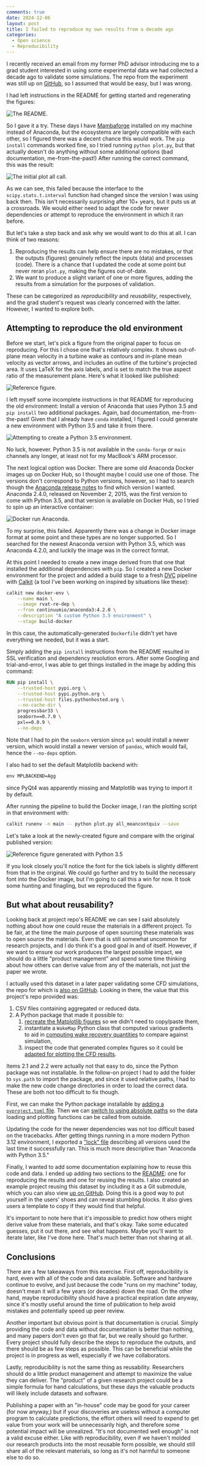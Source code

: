 ```yaml
---
comments: true
date: 2024-12-06
layout: post
title: I failed to reproduce my own results from a decade ago
categories:
  - Open science
  - Reproducibility
---
```


I recently received an email from my former PhD advisor
introducing me to a grad
student interested in using some experimental data we had collected a
decade ago to validate some simulations.
The repo from the experiment was still up on
[GitHub](https://github.com/UNH-CORE/RVAT-Re-dep),
so I assumed that would be easy,
but I was wrong.

I had left instructions in the README for getting started and regenerating
the figures:

![The README.](/images/repro-fail/readme.png)

So I gave it a try.
These days I have
[Mambaforge](https://conda-forge.org/download/)
installed on my machine instead of Anaconda,
but the ecosystems are largely compatible with each other,
so I figured there was a decent chance this would work.
The `pip install` commands worked fine,
so I tried running `python plot.py`,
but that actually
doesn't do anything without some additional options
(bad documentation, me-from-the-past!)
After running the correct command, this was the result:

![The initial plot all call.](/images/repro-fail/plot-all-initial.png)

As we can see,
this failed because
the interface to the `scipy.stats.t.interval` function had changed since the
version I was using back then.
This isn't necessarily surprising after 10+ years,
but it puts us at a crossroads.
We would either need to adapt the code for newer dependencies
or attempt to reproduce the environment in which it ran before.

But let's take a step back and ask why we would want to do this at all.
I can think of two reasons:

1. Reproducing the results can help ensure there are no mistakes,
   or that the outputs (figures) genuinely reflect the inputs (data)
   and processes (code). There is a chance that I updated the code at some
   point but never reran `plot.py`, making the figures out-of-date.
1. We want to produce a slight variant of one or more figures, adding
   the results from a simulation for the purposes of validation.

These can be categorized as _reproducibility_ and _reusability_, respectively,
and the grad student's request was clearly concerned with the latter.
However, I wanted to explore both.

## Attempting to reproduce the old environment

Before we start, let's pick a figure from the original paper to focus
on reproducing.
For this I chose one that's relatively complex.
It shows out-of-plane mean velocity in a turbine wake as contours
and in-plane mean velocity as vector arrows,
and includes an outline of the turbine's projected area.
It uses LaTeX for the axis labels, and is set to match the true aspect
ratio of the measurement plane.
Here's what it looked like published:

![Reference figure.](/images/repro-fail/ref-figure.png)

I left myself some incomplete instructions in that README
for reproducing the old
environment: Install a version of Anaconda that uses Python 3.5
and `pip install` two additional packages.
Again, bad documentation, me-from-the-past!
Given that I already have `conda` installed,
I figured I could generate a new environment with Python 3.5
and take it from there.

![Attempting to create a Python 3.5 environment.](/images/repro-fail/mamba-create-py35.png)

No luck, however.
Python 3.5 is not available in the `conda-forge` or `main`
channels any longer,
at least not for my MacBook's ARM processor.

The next logical option was Docker.
There are some old Anaconda Docker images up on Docker Hub,
so I thought maybe I could use one of those.
The versions don't correspond to Python versions,
however,
so I had to search though the
[Anaconda release notes](https://docs.anaconda.com/anaconda/release-notes)
to find which version I wanted.
Anaconda 2.4.0, released on November 2, 2015,
was the first version to come with Python 3.5,
and that version is available on Docker Hub,
so I tried to spin up an interactive container:

![Docker run Anaconda.](/images/repro-fail/docker-run.png)

To my surprise, this failed.
Apparently there was a change in Docker image format at some point and these
types are no longer supported.
So I searched for the newest Anaconda version with Python 3.5,
which was Anaconda 4.2.0,
and luckily the image was in the correct format.

At this point I needed to create a new image derived from that one that
installed the additional dependencies with `pip`.
So I created a new Docker environment for the project
and added a build stage to a
fresh
[DVC](https://dvc.org)
pipeline with
[Calkit](https://github.com/calkit/calkit)
(a tool I've been working on inspired by situations like these):

```sh
calkit new docker-env \
    --name main \
    --image rvat-re-dep \
    --from continuumio/anaconda3:4.2.0 \
    --description "A custom Python 3.5 environment" \
    --stage build-docker
```

In this case, the automatically-generated `Dockerfile` didn't yet have
everything we needed, but it was a start.

Simply adding the `pip install` instructions from the README resulted in
SSL verification and dependency resolution errors.
After some Googling and trial-and-error,
I was able to get things installed in the image by adding this command:

```dockerfile
RUN pip install \
    --trusted-host pypi.org \
    --trusted-host pypi.python.org \
    --trusted-host files.pythonhosted.org \
    --no-cache-dir \
    progressbar33 \
    seaborn==0.7.0 \
    pxl==0.0.9 \
    --no-deps
```

Note that I had to pin the `seaborn` version since `pxl` would install a
newer version, which would install a newer version of `pandas`,
which would fail, hence the `--no-deps` option.

I also had to set the default Matplotlib backend with:

```dockerfile
env MPLBACKEND=Agg
```

since PyQt4 was apparently missing and Matplotlib was trying to import it
by default.

After running the pipeline to build the Docker image,
I ran the plotting script in that environment with:

```sh
calkit runenv -n main -- python plot.py all_meancontquiv --save
```

Let's take a look at the newly-created figure
and compare with the original published version:

![Reference figure generated with Python 3.5](/images/repro-fail/ref-fig-combined.png)

If you look closely you'll notice the font for the tick labels
is slightly different from that in the original.
We could go further and try to build the necessary font into the Docker image,
but I'm going to call this a win for now.
It took some hunting and finagling, but we reproduced the figure.

## But what about reusability?

Looking back at project repo's README we can see I said absolutely
nothing about how one could reuse the materials in a different project.
To be fair,
at the time the main purpose of open sourcing these materials
was to open source the materials.
Even that is still somewhat uncommon for research projects,
and I do think it's a good goal in and of itself.
However, if we want to ensure our work produces the largest possible impact,
we should do a little "product management"
and spend some time thinking about how
others can derive value from any of the materials,
not just the paper we wrote.

I actually used this dataset in a later paper validating some CFD simulations,
the repo for which is
[also on GitHub](https://github.com/petebachant/CFT-wake-modeling-paper).
Looking in there,
the value that this project's repo provided was:

1. CSV files containing aggregated or reduced data.
1. A Python package that made it possible to:
    1. [recreate the Matplotlib figures](https://github.com/petebachant/CFT-wake-modeling-paper/blob/master/scripts/makefigs.py#L69)
       so we didn't need to copy/paste them,
    1. instantiate a `WakeMap` Python class that computed various gradients to
       aid in
       [computing wake recovery quantities](https://github.com/petebachant/CFT-wake-modeling-paper/blob/master/scripts/makefigs.py#L262)
       to compare against simulation,
    1. inspect the code that generated complex figures so it could be
       [adapted for plotting the CFD results](https://github.com/petebachant/UNH-RVAT-3D-OpenFOAM/blob/4496430e05f9aed170fceed714363fed2095d1d7/pyurof3dsst/plotting.py#L82).

Items 2.1 and 2.2 were actually not that easy to do,
since the Python package was not installable.
In the follow-on project
I had to add the folder to `sys.path` to import the package,
and since it used relative paths,
I had to make the new code change directories
in order to load the correct data.
These are both not too difficult to fix though.

First, we can make the Python package installable by
[adding a `pyproject.toml` file](https://github.com/UNH-CORE/RVAT-Re-dep/commit/426e35c407fd52f3e639462c22c41fc779849be9).
Then we can
[switch to using absolute paths](https://github.com/UNH-CORE/RVAT-Re-dep/commit/e22523d6f6d7f5f09a103c27dabeed3d6b0278d7#diff-a07a3aaaea2bef878af1e0059f5743fc3380fab5ff8ba9e9b07713641bcf3690)
so the data loading and plotting functions
can be called from outside.

Updating the code for the newer dependencies was not too difficult
based on the tracebacks.
After getting things running in a more modern Python 3.12 environment,
I exported a
["lock" file](https://github.com/UNH-CORE/RVAT-Re-dep/blob/master/environment-lock.yml)
describing all versions used the last time
it successfully ran.
This is much more descriptive than "Anaconda with Python 3.5."

Finally, I wanted to add some documentation explaining how to reuse
this code and data.
I ended up adding two sections to the
[README](https://github.com/UNH-CORE/RVAT-Re-dep?tab=readme-ov-file#unh-rvat-reynolds-number-dependence-experiment):
one for reproducing the results and one for reusing the results.
I also created an example project reusing this dataset by including it as
a Git submodule, which you can also view
[up on GitHub](https://github.com/petebachant/reuse-rvat-re-dep).
Doing this is a good way to put yourself in the users' shoes
and can reveal stumbling blocks.
It also gives users a template to copy if they would find that helpful.

It's important to note here that it's impossible to predict how others
might derive value from these materials,
and that's okay.
Take some educated guesses, put it out there, and see what happens.
Maybe you'll want to iterate later, like I've done here.
That's much better than not sharing at all.

## Conclusions

There are a few takeaways from this exercise.
First off,
reproducibility is hard,
even with all of the code and data available.
Software and hardware continue to evolve,
and just because the code "runs on my machine" today,
doesn't mean it will a few years (or decades) down the road.
On the other hand,
maybe reproducibility should have a practical expiration date anyway,
since it's mostly useful around the time of publication
to help avoid mistakes and potentially speed up peer review.

Another important but obvious point is that documentation is crucial.
Simply providing the code and data without documentation is better than
nothing,
and many papers don't even go that far,
but we really should go further.
Every project should fully describe the steps to reproduce the outputs,
and there should be as few steps as possible.
This can be beneficial while the project is in progress as well,
especially if we have collaborators.

Lastly, reproducibility is not the same
thing as reusability.
Researchers should do a little product management
and attempt to maximize the value they can deliver.
The "product" of a given research project
could be a simple formula for hand calculations,
but these days the valuable products will likely include datasets
and software.

Publishing a paper with an "in-house" code may be good for
your career (for now anyway,)
but if your discoveries are useless without a computer program to
calculate predictions,
the effort others will need to expend
to get value from your work will be unnecessarily high,
and therefore some potential impact will be unrealized.
"It's not documented well enough" is not a valid excuse either.
Like with reproducibility,
even if we haven't molded our research products into the most reusable
form possible,
we should still share all of the relevant materials,
so long as it's not harmful to someone else to do so.
